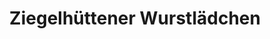 ---
title: "Ziegelhüttener Wurstlädchen"
url: /kulmbach/ziegelhuettener-wurstlaedchen/
shop: Metzgerei
---